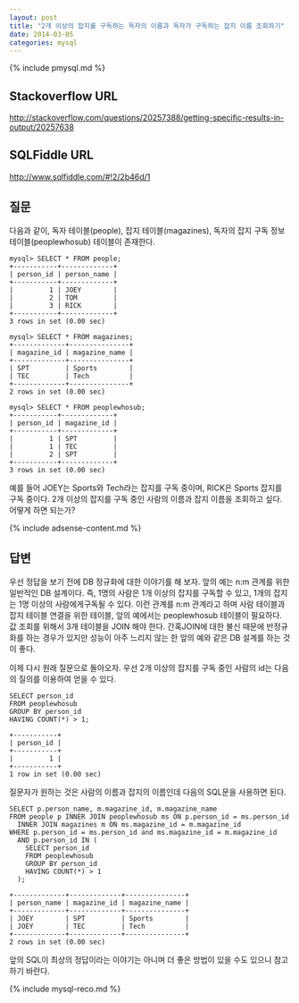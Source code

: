 ```yaml
---
layout: post
title: "2개 이상의 잡지를 구독하는 독자의 이름과 독자가 구독하는 잡지 이름 조회하기"
date: 2014-03-05 
categories: mysql
---
```


{% include pmysql.md %}

## Stackoverflow URL

http://stackoverflow.com/questions/20257388/getting-specific-results-in-output/20257638

## SQLFiddle URL

http://www.sqlfiddle.com/#!2/2b46d/1

## 질문

다음과 같이, 독자 테이블(people), 잡지 테이블(magazines), 독자의 잡지 구독 정보 테이블(peoplewhosub) 테이블이 존재한다.

    mysql> SELECT * FROM people;
    +-----------+-------------+
    | person_id | person_name |
    +-----------+-------------+
    |         1 | JOEY        |
    |         2 | TOM         |
    |         3 | RICK        |
    +-----------+-------------+
    3 rows in set (0.00 sec)
     
    mysql> SELECT * FROM magazines;
    +-------------+---------------+
    | magazine_id | magazine_name |
    +-------------+---------------+
    | SPT         | Sports        |
    | TEC         | Tech          |
    +-------------+---------------+
    2 rows in set (0.00 sec)
     
    mysql> SELECT * FROM peoplewhosub;
    +-----------+-------------+
    | person_id | magazine_id |
    +-----------+-------------+
    |         1 | SPT         |
    |         1 | TEC         |
    |         2 | SPT         |
    +-----------+-------------+
    3 rows in set (0.00 sec)

예를 들어 JOEY는 Sports와 Tech라는 잡지를 구독 중이며, RICK은 Sports 잡지를 구독 중이다. 2개 이상의 잡지를 구독 중인 사람의 이름과 잡지 이름을 조회하고 싶다. 어떻게 하면 되는가?

{% include adsense-content.md %}

## 답변

우선 정답을 보기 전에 DB 정규화에 대한 이야기를 해 보자. 앞의 예는 n:m 관계를 위한 일반적인 DB 설계이다. 즉, 1명의 사람은 1개 이상의 잡지를 구독할 수 있고, 1개의 잡지는 1명 이상의 사람에게구독될 수 있다. 이런 관계를 n:m 관계라고 하며 사람 테이블과 잡지 테이블 연결을 위한 테이블, 앞의 예에서는 peoplewhosub 테이블이 필요하다. 값 조회를 위해서 3개 테이블을 JOIN 해야 한다. 간혹JOIN에 대한 불신 때문에 반정규화를 하는 경우가 있지만 성능이 아주 느리지 않는 한 앞의 예와 같은 DB 설계를 하는 것이 좋다.

이제 다시 원래 질문으로 돌아오자. 우선 2개 이상의 잡지를 구독 중인 사람의 id는 다음의 질의를 이용하여 얻을 수 있다.

    SELECT person_id
    FROM peoplewhosub
    GROUP BY person_id
    HAVING COUNT(*) > 1;
     
    +-----------+
    | person_id |
    +-----------+
    |         1 |
    +-----------+
    1 row in set (0.00 sec)

질문자가 원하는 것은 사람의 이름과 잡지의 이름인데 다음의 SQL문을 사용하면 된다.

    SELECT p.person_name, m.magazine_id, m.magazine_name
    FROM people p INNER JOIN peoplewhosub ms ON p.person_id = ms.person_id
      INNER JOIN magazines m ON ms.magazine_id = m.magazine_id
    WHERE p.person_id = ms.person_id and ms.magazine_id = m.magazine_id
      AND p.person_id IN (
        SELECT person_id
        FROM peoplewhosub
        GROUP BY person_id
        HAVING COUNT(*) > 1
      );
     
    +-------------+-------------+---------------+
    | person_name | magazine_id | magazine_name |
    +-------------+-------------+---------------+
    | JOEY        | SPT         | Sports        |
    | JOEY        | TEC         | Tech          |
    +-------------+-------------+---------------+
    2 rows in set (0.00 sec)

앞의 SQL이 최상의 정답이라는 이야기는 아니며 더 좋은 방법이 있을 수도 있으니 참고하기 바란다.

{% include mysql-reco.md %}
